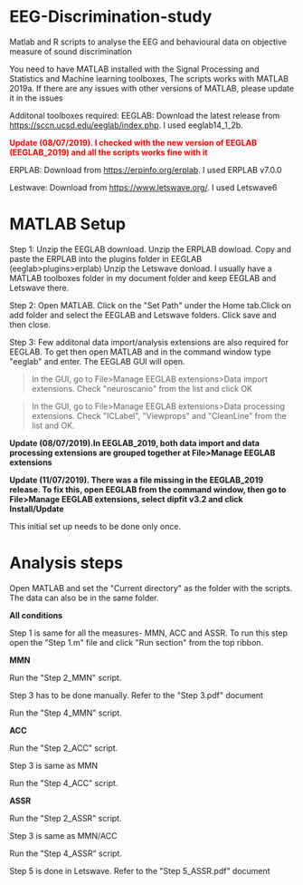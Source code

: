 # EEG-Discrimination-study
Matlab and R scripts to analyse the EEG and behavioural data on objective measure of sound discrimination

You need to have MATLAB installed with the Signal Processing and Statistics and Machine learning toolboxes, The scripts works with MATLAB 2019a. If there are any issues with other versions of MATLAB, please update it in the issues

Additonal toolboxes required:
EEGLAB: Download the latest release from https://sccn.ucsd.edu/eeglab/index.php. I used eeglab14_1_2b. 

<font color="red"> **Update (08/07/2019). I checked with the new version of EEGLAB (EEGLAB_2019) and all the scripts works fine with it**</font>

ERPLAB: Download from https://erpinfo.org/erplab. I used ERPLAB v7.0.0

Lestwave: Download from https://www.letswave.org/. I used Letswave6

# MATLAB Setup
Step 1: Unzip the EEGLAB download. Unzip the ERPLAB dowload. Copy and paste the ERPLAB into the plugins folder in EEGLAB (eeglab>plugins>erplab)
Unzip the Letswave donload.
I usually have a MATLAB toolboxes folder in my document folder and keep EEGLAB and Letswave there.  

Step 2: Open MATLAB. Click on the "Set Path" under the Home tab.Click on add folder and select the EEGLAB and Letswave folders. Click save and then close.

Step 3: Few additonal data import/analysis extensions are also required for EEGLAB. To get then open MATLAB and in the command window type "eeglab" and enter. The EEGLAB GUI will open. 

> In the GUI, go to File>Manage EEGLAB extensions>Data import extensions. Check "neuroscanio" from the list and click OK

> In the GUI, go to File>Manage EEGLAB extensions>Data processing extensions. Check "ICLabel", "Viewprops" and "CleanLine" from the list and OK.

**Update (08/07/2019).In EEGLAB_2019, both data import and data processing extensions are grouped together at File>Manage EEGLAB extensions** 

**Update (11/07/2019). There was a file missing in the EEGLAB_2019 release. To fix this, open EEGLAB from the command window, then go to File>Manage EEGLAB extensions, select dipfit v3.2 and click Install/Update**

This initial set up needs to be done only once.

# Analysis steps

Open MATLAB and set the "Current directory" as the folder with the scripts. The data can also be in the same folder.

<b> All conditions </b>
  
Step 1 is same for all the measures- MMN, ACC and ASSR. To run this step open the "Step 1.m" file and click "Run section" from the top ribbon.

<b> MMN </b>

Run the "Step 2_MMN" script.

Step 3 has to be done manually. Refer to the "Step 3.pdf" document

Run the "Step 4_MMN" script.

<b> ACC </b>

Run the "Step 2_ACC" script.

Step 3 is same as MMN

Run the "Step 4_ACC" script.

<b> ASSR </b>

Run the "Step 2_ASSR" script.

Step 3 is same as MMN/ACC

Run the "Step 4_ASSR" script.

Step 5 is done in Letswave. Refer to the "Step 5_ASSR.pdf" document
